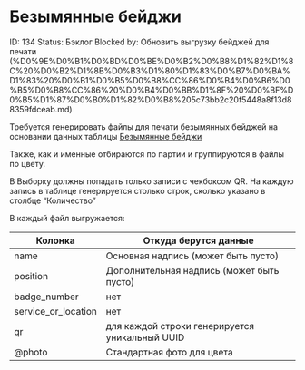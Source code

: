 # Безымянные бейджи

ID: 134
Status: Бэклог
Blocked by: Обновить выгрузку бейджей для печати (%D0%9E%D0%B1%D0%BD%D0%BE%D0%B2%D0%B8%D1%82%D1%8C%20%D0%B2%D1%8B%D0%B3%D1%80%D1%83%D0%B7%D0%BA%D1%83%20%D0%B1%D0%B5%D0%B8%CC%86%D0%B4%D0%B6%D0%B5%D0%B8%CC%86%20%D0%B4%D0%BB%D1%8F%20%D0%BF%D0%B5%D1%87%D0%B0%D1%82%D0%B8%205c73bb2c20f5448a8f13d88359fdceab.md)

Требуется генерировать файлы для печати безымянных бейджей на основании данных таблицы [Безымянные бейджи](../%D0%91%D0%B5%D0%B7%D1%8B%D0%BC%D1%8F%D0%BD%D0%BD%D1%8B%D0%B5%20%D0%B1%D0%B5%D0%B8%CC%86%D0%B4%D0%B6%D0%B8%20a7642109fa214989bfc2471ac23b52e2.md) 

Также, как и именные отбираются по партии и группируются в файлы по цвету.

В Выборку должны попадать только записи с чекбоксом QR. На каждую запись в таблице генерируется столько строк, сколько указано в столбце “Количество”

В каждый файл выгружается:

| Колонка | Откуда берутся данные |
| --- | --- |
| name | Основная надпись (может быть пусто) |
| position | Дополнительная надпись (может быть пусто) |
| badge_number | нет |
| service_or_location | нет |
| qr | для каждой строки генерируется уникальный UUID |
| @photo | Стандартная фото для цвета |